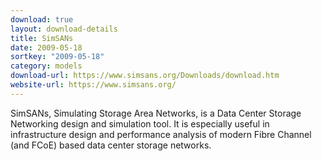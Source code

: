 ```yaml
---
download: true
layout: download-details
title: SimSANs
date: 2009-05-18
sortkey: "2009-05-18"
category: models
download-url: https://www.simsans.org/Downloads/download.htm
website-url: https://www.simsans.org/
---
```


SimSANs, Simulating Storage Area Networks, is a Data Center Storage Networking design and simulation tool. It is especially useful in infrastructure design and performance analysis of modern Fibre Channel (and FCoE) based data center storage networks.

